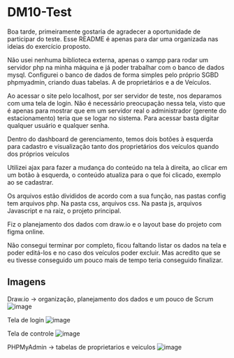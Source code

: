 # DM10-Test

Boa tarde, primeiramente gostaria de agradecer a oportunidade de participar do teste.
Esse README é apenas para dar uma organizada nas ideias do exercício proposto.

Não usei nenhuma biblioteca externa, apenas o xampp para rodar um servidor php na minha máquina e já poder trabalhar com o banco de dados mysql.
Configurei o banco de dados de forma simples pelo próprio SGBD phpmyadmin, criando duas tabelas. A de proprietários e a de Veículos.

Ao acessar o site pelo localhost, por ser servidor de teste, nos deparamos com uma tela de login. Não é necessário preocupação nessa tela, visto que 
é apenas para mostrar que em um servidor real o administrador (gerente do estacionamento) teria que se logar no sistema. Para acessar basta digitar qualquer usuário
e qualquer senha.

Dentro do dashboard de gerenciamento, temos dois botões à esquerda para cadastro e visualização tanto dos proprietários dos veículos quando dos próprios veículos

Utilizei ajax para fazer a mudança do conteúdo na tela à direita, ao clicar em um botão à esquerda, o conteúdo atualiza para o que foi clicado, exemplo ao se cadastrar.

Os arquivos estão divididos de acordo com a sua função, nas pastas config tem arquivos php. Na pasta css, arquivos css. Na pasta js, arquivos Javascript e na raiz, 
o projeto principal.

Fiz o planejamento dos dados com draw.io e o layout base do projeto com figma online.

Não consegui terminar por completo, ficou faltando listar os dados na tela e poder editá-los e no caso dos veículos poder excluir. Mas acredito que se eu tivesse
conseguido um pouco mais de tempo teria conseguido finalizar.

## Imagens
Draw.io -> organização, planejamento dos dados e um pouco de Scrum
![image](https://user-images.githubusercontent.com/15936327/228360369-1012fc9e-7c34-4889-91da-ed00b860c196.png)

Tela de login
![image](https://user-images.githubusercontent.com/15936327/228360815-7de9587d-4bc6-49d8-a0ef-b64e5811087d.png)

Tela de controle
![image](https://user-images.githubusercontent.com/15936327/228361190-44531ea0-4620-4663-a1c3-b12c26d6e7c2.png)

PHPMyAdmin -> tabelas de proprietarios e veiculos
![image](https://user-images.githubusercontent.com/15936327/228363295-199e62a9-a7dc-4261-9c6f-890a26af464e.png)
